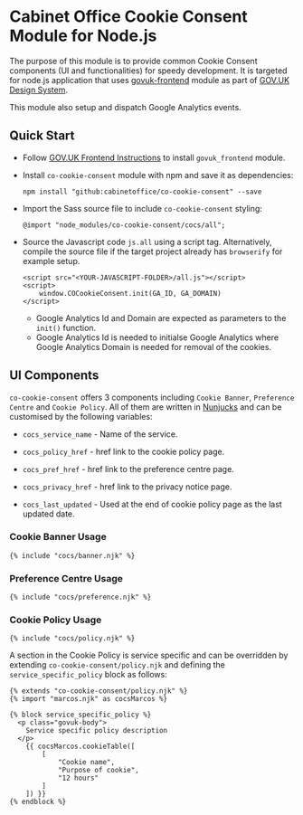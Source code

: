 # Cabinet Office Cookie Consent Module for Node.js

The purpose of this module is to provide common Cookie Consent components (UI and functionalities) for speedy development. It is targeted for node.js application that uses [govuk-frontend] module as part of [GOV.UK Design System].

This module also setup and dispatch Google Analytics events.

## Quick Start

- Follow [GOV.UK Frontend Instructions] to install `govuk_frontend` module.
- Install `co-cookie-consent` module with npm and save it as dependencies:

      npm install "github:cabinetoffice/co-cookie-consent" --save

- Import the Sass source file to include `co-cookie-consent` styling:

      @import "node_modules/co-cookie-consent/cocs/all";

- Source the Javascript code `js.all` using a script tag. Alternatively, compile the source file if the target project already has `browserify` for example setup.

      <script src="<YOUR-JAVASCRIPT-FOLDER>/all.js"></script>
      <script>
          window.COCookieConsent.init(GA_ID, GA_DOMAIN)
      </script>

  - Google Analytics Id and Domain are expected as parameters to the `init()` function.
  - Google Analytics Id is needed to initialse Google Analytics where Google Analytics Domain is needed for removal of the cookies.

## UI Components

`co-cookie-consent` offers 3 components including `Cookie Banner`, `Preference Centre` and `Cookie Policy`. All of them are written in [Nunjucks] and can be customised by the following variables:

- `cocs_service_name` - Name of the service.

- `cocs_policy_href` - href link to the cookie policy page.

- `cocs_pref_href` - href link to the preference centre page.

- `cocs_privacy_href` - href link to the privacy notice page.

- `cocs_last_updated` - Used at the end of cookie policy page as the last updated date.

### Cookie Banner Usage

    {% include "cocs/banner.njk" %}

### Preference Centre Usage

    {% include "cocs/preference.njk" %}

### Cookie Policy Usage

    {% include "cocs/policy.njk" %}

A section in the Cookie Policy is service specific and can be overridden by extending `co-cookie-consent/policy.njk` and defining the `service_specific_policy` block as follows:

    {% extends "co-cookie-consent/policy.njk" %}
    {% import "marcos.njk" as cocsMarcos %}

    {% block service_specific_policy %}
      <p class="govuk-body">
        Service specific policy description
      </p>
	    {{ cocsMarcos.cookieTable([
		    [
			    "Cookie name",
			    "Purpose of cookie",
			    "12 hours"
		    ]
	    ]) }}
    {% endblock %}

[govuk-frontend]: https://github.com/alphagov/govuk-frontend
[GOV.UK Design System]: https://design-system.service.gov.uk/
[GOV.UK Frontend Instructions]: https://frontend.design-system.service.gov.uk/get-started/#get-started
[Nunjucks]: https://mozilla.github.io/nunjucks/

